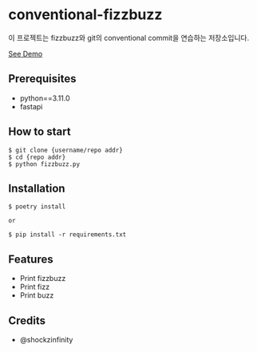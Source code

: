 # conventional-fizzbuzz

이 프로젝트는 fizzbuzz와 git의 conventional commit을 연습하는 저장소입니다.

[See Demo](https://google.com)

## Prerequisites

- python==3.11.0
- fastapi

## How to start

```shell
$ git clone {username/repo addr}
$ cd {repo addr}
$ python fizzbuzz.py
```

## Installation

```shell
$ poetry install

or

$ pip install -r requirements.txt
```

## Features

- Print fizzbuzz
- Print fizz
- Print buzz

## Credits

- @shockzinfinity
